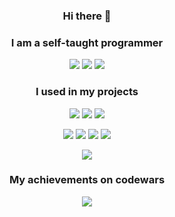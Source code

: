 <h3 align="center"> Hi there 👋
<h3 align="center">I am a self-taught programmer </h3>
<!-- langs block -->
  <p align="center">
  <img src="https://img.shields.io/badge/python-3670A0?style=for-the-badge&logo=python&logoColor=ffdd54"/>
  <img src="https://img.shields.io/badge/java-%23ED8B00.svg?style=for-the-badge&logo=java&logoColor=white"/>
  <img src="https://img.shields.io/badge/shell_script-%23121011.svg?style=for-the-badge&logo=gnu-bash&logoColor=white"/>
  </p>
  
  
  <h3 align="center"> I used in my projects  </h3>

<!-- techologies -->
<p align="center">
<img src="https://img.shields.io/badge/flask-%23000.svg?style=for-the-badge&logo=flask&logoColor=white"/>  
<img src="https://img.shields.io/badge/django-%23092E20.svg?style=for-the-badge&logo=django&logoColor=white"/>  
<img src="https://img.shields.io/badge/docker-%230db7ed.svg?style=for-the-badge&logo=docker&logoColor=white"/>
</p>
<p align="center">
<img src="https://img.shields.io/badge/Linux-FCC624?style=for-the-badge&logo=linux&logoColor=black"/>
<img src="https://img.shields.io/badge/-selenium-%43B02A?style=for-the-badge&logo=selenium&logoColor=white"/>
<img src="https://img.shields.io/badge/github-%23121011.svg?style=for-the-badge&logo=github&logoColor=white"/> 
<img src="https://img.shields.io/badge/postgres-%23316192.svg?style=for-the-badge&logo=postgresql&logoColor=white"/>  
</p>
  
<p align="center">
  <img src="https://github-readme-stats.vercel.app/api/top-langs/?username=Timenem&theme=cobalt&border_radius=16&hide_title=true)](https://github.com/timenem/github-readme-stats)"/>
</p>

<!-- codewars  -->
  <h3 align="center">My achievements on codewars</h3>
<p align="center">
  <img src="https://www.codewars.com/users/Timenem/badges/large"/>
</p>
